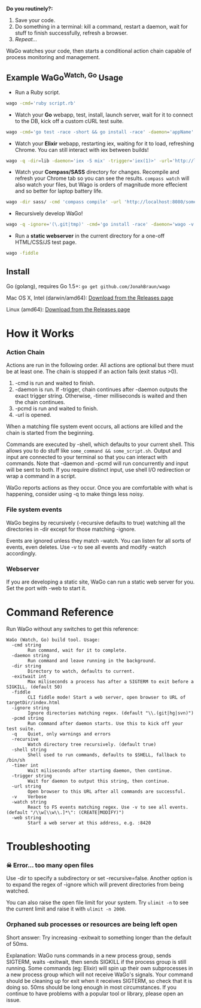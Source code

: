 **Do you routinely?:**

1. Save your code.
2. Do something in a terminal: kill a command, restart a daemon, wait for stuff to finish successfully, refresh a browser.
3. *Repeat…*

WaGo watches your code, then starts a conditional action chain capable of process monitoring and management.

## Example WaGo<sup>Watch, Go</sup> Usage
* Run a Ruby script.
```bash
wago -cmd='ruby script.rb'
```
* Watch your **Go** webapp, test, install, launch server, wait for it to connect to the DB, kick off a custom cURL test suite.
```bash
wago -cmd='go test -race -short && go install -race' -daemon='appName' -timer=35 -pcmd='test_suite.sh'
```
* Watch your **Elixir** webapp, restarting iex, waiting for it to load, refreshing Chrome. You can still interact with iex between builds!
```bash
wago -q -dir=lib -daemon='iex -S mix' -trigger='iex(1)>' -url='http://localhost:8123/'
```
* Watch your **Compass/SASS** directory for changes. Recompile and refresh your Chrome tab so you can see the results. `compass watch` will also watch your files, but Wago is orders of magnitude more effecient and so better for laptop battery life.
```bash
wago -dir sass/ -cmd 'compass compile' -url 'http://localhost:8080/somewhere.html'
```
* Recursively develop WaGo!
```bash
wago -q -ignore='(\.git|tmp)' -cmd='go install -race' -daemon='wago -v -dir tmp -cmd "echo foo"' -pcmd='touch tmp/a && rm tmp/a'
```
* Run a **static webserver** in the current directory for a one-off HTML/CSS/JS test page.
```bash
wago -fiddle
```

## Install
Go (golang), requires Go 1.5+: `go get github.com/JonahBraun/wago`

Mac OS X, Intel (darwin/amd64): [Download from the Releases page](https://github.com/JonahBraun/wago/releases)

Linux (amd64): [Download from the Releases page](https://github.com/JonahBraun/wago/releases)

# How it Works
### Action Chain
Actions are run in the following order. All actions are optional but there must be at least one. The chain is stopped if an action fails (exit status >0).

1. -cmd is run and waited to finish.
1. -daemon is run. If -trigger, chain continues after -daemon outputs the exact trigger string. Otherwise, -timer milliseconds is waited and then the chain continues.
1. -pcmd is run and waited to finish.
1. -url is opened.

When a matching file system event occurs, all actions are killed and the chain is started from the beginning.

Commands are executed by -shell, which defaults to your current shell. This allows you to do stuff like `some_command && some_script.sh`. Output and input are connected to your terminal so that you can interact with commands. Note that -daemon and -pcmd will run concurrently and input will be sent to both. If you require distinct input, use shell I/O redirection or wrap a command in a script.

WaGo reports actions as they occur. Once you are comfortable with what is happening, consider using -q to make things less noisy.

### File system events
WaGo begins by recursively (-recursive defaults to true) watching all the directories in -dir except for those matching -ignore.

Events are ignored unless they match -watch. You can listen for all sorts of events, even deletes. Use -v to see all events and modify -watch accordingly.

### Webserver
If you are developing a static site, WaGo can run a static web server for you. Set the port with -web to start it.


# Command Reference
Run WaGo without any switches to get this reference:
```
WaGo (Watch, Go) build tool. Usage:
  -cmd string
    	Run command, wait for it to complete.
  -daemon string
    	Run command and leave running in the background.
  -dir string
    	Directory to watch, defaults to current.
  -exitwait int
    	Max miliseconds a process has after a SIGTERM to exit before a SIGKILL. (default 50)
  -fiddle
    	CLI fiddle mode! Start a web server, open browser to URL of targetDir/index.html
  -ignore string
    	Ignore directories matching regex. (default "\\.(git|hg|svn)")
  -pcmd string
    	Run command after daemon starts. Use this to kick off your test suite.
  -q	Quiet, only warnings and errors
  -recursive
    	Watch directory tree recursively. (default true)
  -shell string
    	Shell used to run commands, defaults to $SHELL, fallback to /bin/sh
  -timer int
    	Wait miliseconds after starting daemon, then continue.
  -trigger string
    	Wait for daemon to output this string, then continue.
  -url string
    	Open browser to this URL after all commands are successful.
  -v	Verbose
  -watch string
    	React to FS events matching regex. Use -v to see all events. (default "/\\w[\\w\\.]*\": (CREATE|MODIFY)")
  -web string
    	Start a web server at this address, e.g. :8420
```

# Troubleshooting

### ☠  Error… too many open files
Use -dir to specify a subdirectory or set -recursive=false. Another option is to expand the regex of -ignore which will prevent directories from being watched.

You can also raise the open file limit for your system. Try `ulimit -n` to see the current limit and raise it with `ulimit -n 2000`.

### Orphaned sub processes or resources are being left open
Short answer: Try increasing -exitwait to something longer than the default of 50ms.

Explanation: WaGo runs commands in a new process group, sends SIGTERM, waits -exitwait, then sends SIGKILL if the process group is still running. Some commands (eg: Elixir) will spin up their own subprocesses in a new process group which will not receive WaGo's signals. Your command should be cleaning up for exit when it receives SIGTERM, so check that it is doing so. 50ms should be long enough in most circumstances. If you continue to have problems with a popular tool or library, please open an issue. 
